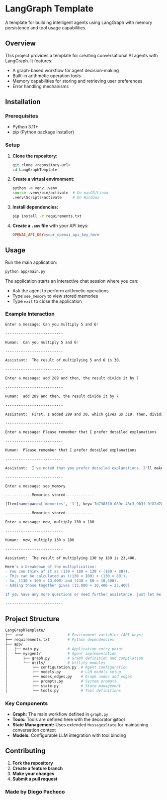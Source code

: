 # LangGraph Template

A template for building intelligent agents using LangGraph with memory persistence and tool usage capabilities.

## Overview

This project provides a template for creating conversational AI agents with LangGraph. It features:

- A graph-based workflow for agent decision-making
- Built-in arithmetic operation tools
- Memory capabilities for storing and retrieving user preferences
- Error handling mechanisms

## Installation

### Prerequisites

- Python 3.11+
- pip (Python package installer)

### Setup

1. **Clone the repository:**

    ```bash
   git clone <repository-url>
   cd LangGraphTemplate
   ```

2. **Create a virtual environment:**

    ```bash
   python -m venv .venv
   source .venv/bin/activate  # On macOS/Linux
   .venv\Scripts\activate     # On Windows
   ```

3. **Install dependencies:**

    ```bash
   pip install -r requirements.txt
   ```

4. **Create a `.env` file** with your API keys:

   ```ini
   OPENAI_API_KEY=your_openai_api_key_here
   ```

## Usage

Run the main application:

```bash
python app/main.py
```

The application starts an interactive chat session where you can:

- Ask the agent to perform arithmetic operations
- Type `see_memory` to view stored memories
- Type `exit` to close the application

### Example Interaction

```bash
Enter a message: Can you multiply 5 and 6? 

--------------------------

Human:  Can you multiply 5 and 6?

--------------------------

Assistant:  The result of multiplying 5 and 6 is 30.

--------------------------

Enter a message: add 289 and then, the result divide it by 7  

--------------------------

Human:  add 289 and then, the result divide it by 7

--------------------------

Assistant:  First, I added 289 and 30, which gives us 319. Then, dividing 319 by 7 results in approximately 45.57.

--------------------------

Enter a message: Please remember that I prefer detailed explanations 

--------------------------

Human:  Please remember that I prefer detailed explanations

--------------------------

Assistant:  I've noted that you prefer detailed explanations. I'll make sure to provide more thorough responses in the future! If you have any more questions or need assistance, feel free to ask.     

--------------------------

Enter a message: see_memory

------------Memories stored-------------

[Item(namespace=['memories', '1'], key='7d738310-089c-43c3-903f-9f82d78ad985', value='User prefers detailed explanations.', created_at='2025-03-13T22:42:44.751191+00:00', updated_at='2025-03-13T22:42:44.751191+00:00', score=None)]

------------Memories stored-------------

Enter a message: now, multiply 130 x 180  

--------------------------

Human:  now, multiply 130 x 180

--------------------------

Assistant:  The result of multiplying 130 by 180 is 23,400.

Here's a breakdown of the multiplication:
- You can think of it as (130 × 180 = 130 × (100 + 80)).
- This can be calculated as ((130 × 100) + (130 × 80)).
- So, (130 × 100 = 13,000) and (130 × 80 = 10,400).
- Adding those together gives (13,000 + 10,400 = 23,400).

If you have any more questions or need further assistance, just let me know!

--------------------------
```

## Project Structure

```bash
LangGraphTemplate/
├── .env                    # Environment variables (API keys)
├── requirements.txt        # Python dependencies
├── app/
│   ├── main.py             # Application entry point
│   └── myagent/            # Agent implementation
│       ├── graph.py        # Graph definition and compilation
│       └── utils/          # Utility modules
│           ├── configuration.py  # Agent configuration
│           ├── models.py         # LLM models setup
│           ├── nodes_edges.py    # Graph nodes and edges
│           ├── prompts.py        # System prompts
│           ├── state.py          # State management
│           └── tools.py          # Tool definitions

```

### Key Components
- **Graph:** The main workflow defined in `graph.py` 
- **Tools:** Tools are defined here with the decorator @tool
- **State Management:** Uses extended `MessagesState` for maintaining conversation context
- **Models:** Configurable LLM integration with tool binding

## Contributing

1. **Fork the repository**
2. **Create a feature branch**
3. **Make your changes**
4. **Submit a pull request**

### Made by Diego Pacheco
